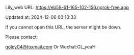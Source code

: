Lily_web URL: https://eb58-61-165-102-156.ngrok-free.app

Updated at: 2024-12-06 00:10:33

If you cannot open this URL, the server might be down.

Please contact: 

goley04@foxmail.com Or Wechat:GL_yeaH